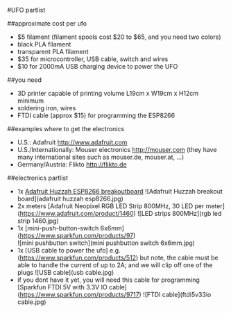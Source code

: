#UFO partlist

##approximate cost per ufo
* $5 filament (filament spools cost $20 to $65, and you need two colors)
 * black PLA filament
 * transparent PLA filament
* $35 for microcontroller, USB cable, switch and wires
* $10 for 2000mA USB charging device to power the UFO

##you need
* 3D printer capable of printing volume L19cm x W19cm x H12cm minimum
* soldering iron, wires
* FTDI cable (approx $15) for programming the ESP8266

##examples where to get the electronics
* U.S.: Adafruit <http://www.adafruit.com>
* U.S./Internationally: Mouser electronics <http://mouser.com> (they have many international sites such as mouser.de, mouser.at, ...)
* Germany/Austria: Flikto <http://flikto.de> 

##electronics partlist
* 1x [Adafruit Huzzah ESP8266 breakoutboard](https://www.adafruit.com/products/2471) 
![Adafruit Huzzah breakout board](adafruit huzzah esp8266.jpg)
* 2x meters [Adafruit Neopixel RGB LED Strip 800MHz, 30 LED per meter] (https://www.adafruit.com/product/1460)
![LED strips 800MHz](rgb led strip 1460.jpg)
* 1x [mini-push-button-switch 6x6mm] (https://www.sparkfun.com/products/97)   
 ![mini pushbutton switch](mini pushbutton switch 6x6mm.jpg)
* 1x [USB cable to power the ufo] e.g. (https://www.sparkfun.com/products/512) but note, the cable must be able to handle the current of up to 2A; and we will clip off one of the plugs 
![USB cable](usb cable.jpg)
* if you dont have it yet, you will need this cable for programming [Sparkfun FTDI 5V with 3.3V IO cable] (https://www.sparkfun.com/products/9717) 
![FTDI cable](ftdi5v33io cable.jpg)
